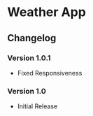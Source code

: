 # Weather App

## Changelog

### Version 1.0.1

- Fixed Responsiveness

### Version 1.0

- Initial Release
